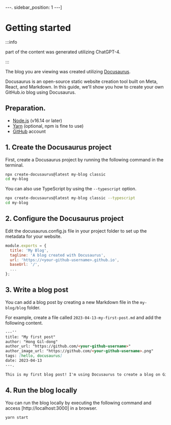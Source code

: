 ---.
sidebar_position: 1
---]

# Getting started

:::info

part of the content was generated utilizing ChatGPT-4.

:::

The blog you are viewing was created utilizing [Docusaurus](https://docusaurus.io).

Docusaurus is an open-source static website creation tool built on Meta, React, and Markdown.
In this guide, we'll show you how to create your own GitHub.io blog using Docusaurus.

## Preparation.

- [Node.js](https://nodejs.org/en/download) (v16.14 or later)
- [Yarn](https://classic.yarnpkg.com/lang/en/) (optional, npm is fine to use)
- [GitHub](https://github.com/) account

## 1. Create the Docusaurus project

First, create a Docusaurus project by running the following command in the terminal.

```bash
npx create-docusaurus@latest my-blog classic
cd my-blog
```

You can also use TypeScript by using the `--typescript` option.

```bash
npx create-docusaurus@latest my-blog classic --typescript
cd my-blog
```

## 2. Configure the Docusaurus project

Edit the docusaurus.config.js file in your project folder to set up the metadata for your website.

```javascript
module.exports = {
  title: 'My Blog',
  tagline: 'A blog created with Docusaurus',
  url: 'https://<your-github-username>.github.io',
  baseUrl: '/',
  ...
};
```

## 3. Write a blog post

You can add a blog post by creating a new Markdown file in the `my-blog/blog` folder.

For example, create a file called `2023-04-13-my-first-post.md` and add the following content.

```markdown
---''
title: "My first post"
author: "Hong Gil-dong"
author_url: "https://github.com/<your-github-username>"
author_image_url: "https://github.com/<your-github-username>.png"
tags: [hello, docusaurus]
date: 2023-04-13
---.

This is my first blog post! I'm using Docusaurus to create a blog on GitHub.io.
```

## 4. Run the blog locally

You can run the blog locally by executing the following command and access [http://localhost:3000] in a browser.

```bash
yarn start
```
